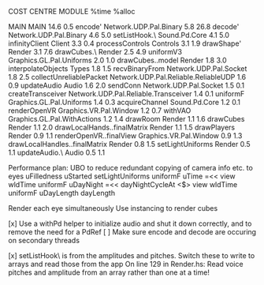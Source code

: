 
COST CENTRE                    MODULE                               %time %alloc

MAIN                           MAIN                                  14.6    0.5
encode'                        Network.UDP.Pal.Binary                 5.8   26.8
decode'                        Network.UDP.Pal.Binary                 4.6    5.0
setListHook.\                  Sound.Pd.Core                          4.1    5.0
infinityClient                 Client                                 3.3    0.4
processControls                Controls                               3.1    1.9
drawShape'                     Render                                 3.1    7.6
drawCubes.\                    Render                                 2.5    4.9
uniformV3                      Graphics.GL.Pal.Uniforms               2.0    1.0
drawCubes.\.model              Render                                 1.8    3.0
interpolateObjects             Types                                  1.8    1.5
recvBinaryFrom                 Network.UDP.Pal.Socket                 1.8    2.5
collectUnreliablePacket        Network.UDP.Pal.Reliable.ReliableUDP   1.6    0.9
updateAudio                    Audio                                  1.6    2.0
sendConn                       Network.UDP.Pal.Socket                 1.5    0.1
createTransceiver              Network.UDP.Pal.Reliable.Transceiver   1.4    0.1
uniformF                       Graphics.GL.Pal.Uniforms               1.4    0.3
acquireChannel                 Sound.Pd.Core                          1.2    0.1
renderOpenVR                   Graphics.VR.Pal.Window                 1.2    0.7
withVAO                        Graphics.GL.Pal.WithActions            1.2    1.4
drawRoom                       Render                                 1.1    1.6
drawCubes                      Render                                 1.1    2.0
drawLocalHands.\.finalMatrix   Render                                 1.1    1.5
drawPlayers                    Render                                 0.9    1.1
renderOpenVR.\.finalView       Graphics.VR.Pal.Window                 0.9    1.3
drawLocalHandles.\.finalMatrix Render                                 0.8    1.5
setLightUniforms               Render                                 0.5    1.1
updateAudio.\                  Audio                                  0.5    1.1



Performance plan:
UBO to reduce redundant copying of camera info etc. to eyes
  uFilledness
  uStarted
  setLightUniforms
  uniformF  uTime =<< view wldTime
  uniformF  uDayNight =<< dayNightCycleAt <$> view wldTime
  uniformF  uDayLength dayLength
  
Render each eye simultaneously
Use instancing to render cubes

[x] Use a withPd helper to initialize audio and shut it down correctly, and to remove the need for a PdRef
[ ] Make sure encode and decode are occuring on secondary threads

[x] setListHook\ is from the amplitudes and pitches. Switch these to write to arrays
    and read those from the app
    On line 129 in Render.hs:
    Read voice pitches and amplitude from an array rather than one at a time!